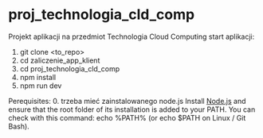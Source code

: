 # proj_technologia_cld_comp
Projekt aplikacji na przedmiot Technologia Cloud Computing
start aplikacji: 
1. git clone <to_repo>
2. cd zaliczenie_app_klient
3. cd proj_technologia_cld_comp
4. npm install
5. npm run dev

Perequisites: 
0. trzeba mieć zainstalowanego node.js
Install [Node.js](https://nodejs.org/en/) and ensure that the root folder of its installation is added to your PATH. You can check with this command: echo %PATH% (or echo $PATH on Linux / Git Bash).
